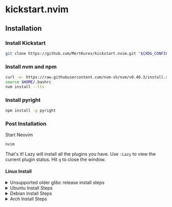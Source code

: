 # kickstart.nvim

## Installation

### Install Kickstart

```sh
git clone https://github.com/MertKures/kickstart.nvim.git "${XDG_CONFIG_HOME:-$HOME/.config}"/nvim
```

### Install nvm and npm

```sh
curl -o- https://raw.githubusercontent.com/nvm-sh/nvm/v0.40.3/install.sh | bash
source $HOME/.bashrc
nvm install --lts
```

### Install pyright

```sh
npm install -g pyright
```

### Post Installation

Start Neovim

```sh
nvim
```

That's it! Lazy will install all the plugins you have. Use `:Lazy` to view
the current plugin status. Hit `q` to close the window.

#### Linux Install
<details><summary>Unsupported older glibc release install steps</summary>

```
sudo apt update
sudo apt install make gcc ripgrep unzip git xclip curl

curl -LO https://github.com/neovim/neovim-releases/releases/download/v0.11.4/nvim-linux-x86_64.tar.gz
sudo rm -rf /opt/nvim-linux-x86_64
sudo mkdir -p /opt/nvim-linux-x86_64
sudo chmod a+rX /opt/nvim-linux-x86_64
sudo tar -C /opt -xzf nvim-linux-x86_64.tar.gz

sudo ln -sf /opt/nvim-linux-x86_64/bin/nvim /usr/local/bin/
```
</details>

<details><summary>Ubuntu Install Steps</summary>

```
sudo add-apt-repository ppa:neovim-ppa/unstable -y
sudo apt update
sudo apt install make gcc ripgrep unzip git xclip neovim
```
</details>

<details><summary>Debian Install Steps</summary>

```
sudo apt update
sudo apt install make gcc ripgrep unzip git xclip curl

# Now we install nvim
curl -LO https://github.com/neovim/neovim/releases/latest/download/nvim-linux-x86_64.tar.gz
sudo rm -rf /opt/nvim-linux-x86_64
sudo mkdir -p /opt/nvim-linux-x86_64
sudo chmod a+rX /opt/nvim-linux-x86_64
sudo tar -C /opt -xzf nvim-linux-x86_64.tar.gz

# make it available in /usr/local/bin, distro installs to /usr/bin
sudo ln -sf /opt/nvim-linux-x86_64/bin/nvim /usr/local/bin/
```
</details>

<details><summary>Arch Install Steps</summary>

```
sudo pacman -S --noconfirm --needed gcc make git ripgrep fd unzip neovim
```
</details>

